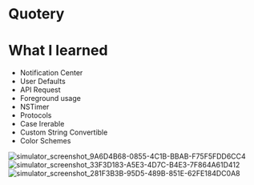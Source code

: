 # Quotery

# What I learned

- Notification Center
- User Defaults
- API Request
- Foreground usage
- NSTimer
- Protocols
- Case Irerable
- Custom String Convertible
- Color Schemes

![simulator_screenshot_9A6D4B68-0855-4C1B-BBAB-F75F5FDD6CC4](https://user-images.githubusercontent.com/32113721/106839480-eb469900-6663-11eb-8f57-c4fdaa3a7548.png)
![simulator_screenshot_33F3D183-A5E3-4D7C-B4E3-7F864A61D412](https://user-images.githubusercontent.com/32113721/106839539-00bbc300-6664-11eb-8bd3-b3be0972b8c0.png)
![simulator_screenshot_281F3B3B-95D5-489B-851E-62FE184DC0A8](https://user-images.githubusercontent.com/32113721/106840800-7cb70a80-6666-11eb-96c2-35bd58641cb7.png)

